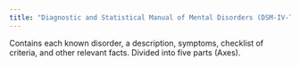 ```yaml
---
title: "Diagnostic and Statistical Manual of Mental Disorders (DSM-IV-TR)"
---
```

Contains each known disorder, a description, symptoms, checklist of criteria, and other relevant facts. Divided into five parts (Axes).

